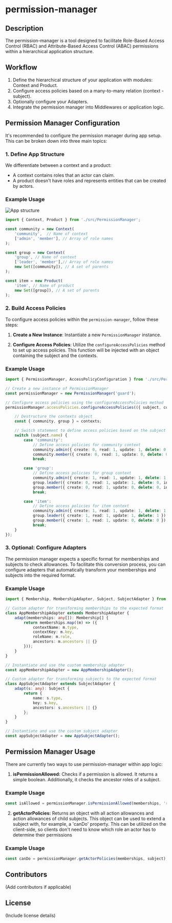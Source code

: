 # permission-manager

## Description

The permission-manager is a tool designed to facilitate Role-Based Access Control (RBAC) and Attribute-Based Access Control (ABAC) permissions within a hierarchical application structure.

## Workflow

1. Define the hierarchical structure of your application with modules: Context and Product.
2. Configure access policies based on a many-to-many relation (context - subject).
3. Optionally configure your Adapters.
4. Integrate the permission manager into Middlewares or application logic.

## Permission Manager Configuration

It's recommended to configure the permission manager during app setup. This can be broken down into three main topics:

### 1. Define App Structure

We differentiate between a context and a product:

- A context contains roles that an actor can claim.
- A product doesn't have roles and represents entities that can be created by actors.

### Example Usage

![App structure](img/structure.png)

```typescript
import { Context, Product } from './src/PermissionManager';

const community = new Context(
    'community',  // Name of context
    ['admin', 'member'], // Array of role names
);

const group = new Context(
    'group', // Name of context
    ['leader', 'member'],// Array of role names
    new Set([community]), // A set of parents
);

const item = new Product(
    'item', // Name of product
    new Set([group]), // A set of parents
);
```

### 2. Build Access Policies

To configure access policies within the `permission-manager`, follow these steps:

1. **Create a New Instance**: Instantiate a new `PermissionManager` instance.

2. **Configure Access Policies**: Utilize the `configureAccessPolicies` method to set up access policies. This function will be injected with an object containing the subject and the contexts.

### Example Usage
```typescript
import { PermissionManager, AccessPolicyConfiguration } from './src/PermissionManager';

// Create a new instance of PermissionManager
const permissionManager = new PermissionManager('guard');

// Configure access policies using the configureAccessPolicies method
permissionManager.accessPolicies.configureAccessPolicies(({ subject, contexts }: AccessPolicyConfiguration) => {

    // Destructure the contexts object
    const { community, group } = contexts;

    // Switch statement to define access policies based on the subject
    switch (subject.name) {
        case 'community':
            // Define access policies for community context
            community.admin({ create: 0, read: 1, update: 1, delete: 0, invite: 1 });
            community.member({ create: 0, read: 1, update: 0, delete: 0, invite: 1 });
            break;

        case 'group':
            // Define access policies for group context
            community.admin({ create: 1, read: 1, update: 1, delete: 1, invite: 1 });
            group.leader({ create: 0, read: 1, update: 1, delete: 0, invite: 1 });
            group.member({ create: 0, read: 1, update: 0, delete: 0, invite: 1 });
            break;

        case 'item':
            // Define access policies for item context
            community.admin({ create: 1, read: 1, update: 1, delete: 1 });
            group.leader({ create: 1, read: 1, update: 1, delete: 1 });
            group.member({ create: 1, read: 1, update: 0, delete: 0 });
            break;
    }
});

```


### 3. Optional: Configure Adapters
The permission manager expects a specific format for memberships and subjects to check allowances. 
To facilitate this conversion process, you can configure adapters that automatically transform your memberships and subjects into the required format.

### Example Usage
```typescript
import { Membership, MembershipAdapter, Subject, SubjectAdapter } from './src/PermissionManager';

// Custom adapter for transforming memberships to the expected format
class AppMembershipAdapter extends MembershipAdapter {
    adapt(memberships: any[]): Membership[] {
        return memberships.map((m) => ({
            contextName: m.type,
            contextKey: m.key,
            roleName: m.role,
            ancestors: m.ancestors || {}
        }));
    }
}

// Instantiate and use the custom membership adapter
const appMembershipAdapter = new AppMembershipAdapter();

// Custom adapter for transforming subjects to the expected format
class AppSubjectAdapter extends SubjectAdapter {
    adapt(s: any): Subject {
        return {
            name: s.type,
            key: s.key,
            ancestors: s.ancestors || {}
        };
    }
}

// Instantiate and use the custom subject adapter
const appSubjectAdapter = new AppSubjectAdapter();
```

## Permission Manager Usage
There are currently two ways to use permission-manager within app logic:

1. **isPermissionAllowed:** Checks if a permission is allowed. It returns a simple boolean. Additionally, it checks the ancestor roles of a subject.

### Example Usage

```typescript
const isAllowed = permissionManager.isPermissionAllowed(memberships, 'read', subject);
```
2. **getActorPolicies:** Returns an object with all action allowances and action allowances of child subjects. This object can be used to extend a subject with, for example, a 'canDo' property. This can be utilized on the client-side, so clients don't need to know which role an actor has to determine their permissions

### Example Usage
```typescript
const canDo = permissionManager.getActorPolicies(memberships, subject);
```

## Contributors
(Add contributors if applicable)

## License
(Include license details)


